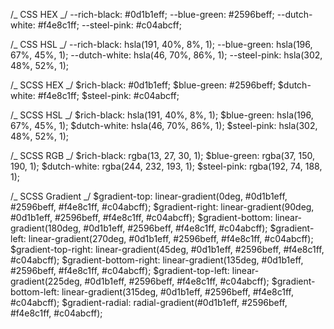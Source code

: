 /_ CSS HEX _/
--rich-black: #0d1b1eff;
--blue-green: #2596beff;
--dutch-white: #f4e8c1ff;
--steel-pink: #c04abcff;

/_ CSS HSL _/
--rich-black: hsla(191, 40%, 8%, 1);
--blue-green: hsla(196, 67%, 45%, 1);
--dutch-white: hsla(46, 70%, 86%, 1);
--steel-pink: hsla(302, 48%, 52%, 1);

/_ SCSS HEX _/
$rich-black: #0d1b1eff;
$blue-green: #2596beff;
$dutch-white: #f4e8c1ff;
$steel-pink: #c04abcff;

/_ SCSS HSL _/
$rich-black: hsla(191, 40%, 8%, 1);
$blue-green: hsla(196, 67%, 45%, 1);
$dutch-white: hsla(46, 70%, 86%, 1);
$steel-pink: hsla(302, 48%, 52%, 1);

/_ SCSS RGB _/
$rich-black: rgba(13, 27, 30, 1);
$blue-green: rgba(37, 150, 190, 1);
$dutch-white: rgba(244, 232, 193, 1);
$steel-pink: rgba(192, 74, 188, 1);

/_ SCSS Gradient _/
$gradient-top: linear-gradient(0deg, #0d1b1eff, #2596beff, #f4e8c1ff, #c04abcff);
$gradient-right: linear-gradient(90deg, #0d1b1eff, #2596beff, #f4e8c1ff, #c04abcff);
$gradient-bottom: linear-gradient(180deg, #0d1b1eff, #2596beff, #f4e8c1ff, #c04abcff);
$gradient-left: linear-gradient(270deg, #0d1b1eff, #2596beff, #f4e8c1ff, #c04abcff);
$gradient-top-right: linear-gradient(45deg, #0d1b1eff, #2596beff, #f4e8c1ff, #c04abcff);
$gradient-bottom-right: linear-gradient(135deg, #0d1b1eff, #2596beff, #f4e8c1ff, #c04abcff);
$gradient-top-left: linear-gradient(225deg, #0d1b1eff, #2596beff, #f4e8c1ff, #c04abcff);
$gradient-bottom-left: linear-gradient(315deg, #0d1b1eff, #2596beff, #f4e8c1ff, #c04abcff);
$gradient-radial: radial-gradient(#0d1b1eff, #2596beff, #f4e8c1ff, #c04abcff);
